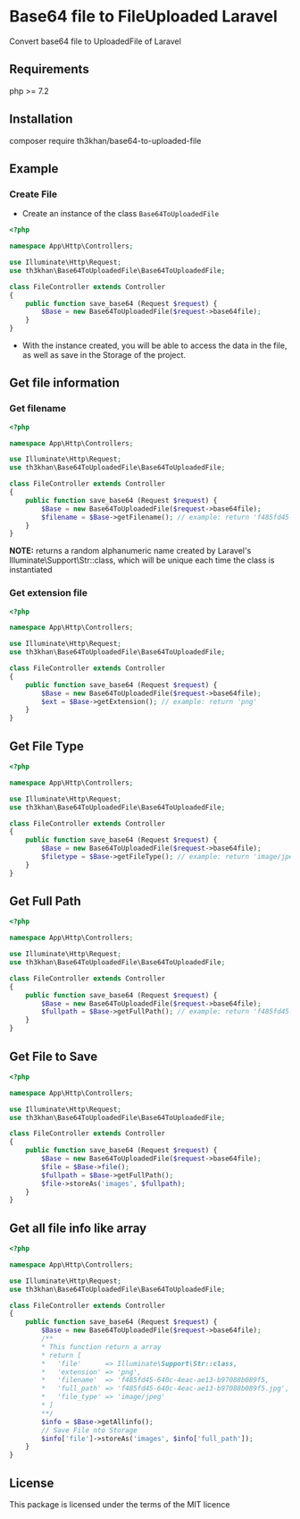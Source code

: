 # Base64 file to FileUploaded Laravel
Convert base64 file to UploadedFile of Laravel

## Requirements
php >= 7.2

## Installation
composer require th3khan/base64-to-uploaded-file

## Example
### Create File
* Create an instance of the class `Base64ToUploadedFile`

```php
<?php

namespace App\Http\Controllers;

use Illuminate\Http\Request;
use th3khan\Base64ToUploadedFile\Base64ToUploadedFile;

class FileController extends Controller
{
    public function save_base64 (Request $request) {
        $Base = new Base64ToUploadedFile($request->base64file);
    }
}
```
+ With the instance created, you will be able to access the data in the file, as well as save in the Storage of the project.

## Get file information
### Get filename
```php
<?php

namespace App\Http\Controllers;

use Illuminate\Http\Request;
use th3khan\Base64ToUploadedFile\Base64ToUploadedFile;

class FileController extends Controller
{
    public function save_base64 (Request $request) {
        $Base = new Base64ToUploadedFile($request->base64file);
        $filename = $Base->getFilename(); // example: return 'f485fd45-640c-4eac-ae13-b97088b089f5'
    }
}
```
**NOTE:**
returns a random alphanumeric name created by Laravel's Illuminate\Support\Str::class, which will be unique each time the class is instantiated

### Get extension file
```php
<?php

namespace App\Http\Controllers;

use Illuminate\Http\Request;
use th3khan\Base64ToUploadedFile\Base64ToUploadedFile;

class FileController extends Controller
{
    public function save_base64 (Request $request) {
        $Base = new Base64ToUploadedFile($request->base64file);
        $ext = $Base->getExtension(); // example: return 'png'
    }
}
```

## Get File Type
```php
<?php

namespace App\Http\Controllers;

use Illuminate\Http\Request;
use th3khan\Base64ToUploadedFile\Base64ToUploadedFile;

class FileController extends Controller
{
    public function save_base64 (Request $request) {
        $Base = new Base64ToUploadedFile($request->base64file);
        $filetype = $Base->getFileType(); // example: return 'image/jpeg'
    }
}
```

## Get Full Path
```php
<?php

namespace App\Http\Controllers;

use Illuminate\Http\Request;
use th3khan\Base64ToUploadedFile\Base64ToUploadedFile;

class FileController extends Controller
{
    public function save_base64 (Request $request) {
        $Base = new Base64ToUploadedFile($request->base64file);
        $fullpath = $Base->getFullPath(); // example: return 'f485fd45-640c-4eac-ae13-b97088b089f5.jpg'
    }
}
```

## Get File to Save
```php
<?php

namespace App\Http\Controllers;

use Illuminate\Http\Request;
use th3khan\Base64ToUploadedFile\Base64ToUploadedFile;

class FileController extends Controller
{
    public function save_base64 (Request $request) {
        $Base = new Base64ToUploadedFile($request->base64file);
        $file = $Base->file();
        $fullpath = $Base->getFullPath();
        $file->storeAs('images', $fullpath);
    }
}
```

## Get all file info like array
```php
<?php

namespace App\Http\Controllers;

use Illuminate\Http\Request;
use th3khan\Base64ToUploadedFile\Base64ToUploadedFile;

class FileController extends Controller
{
    public function save_base64 (Request $request) {
        $Base = new Base64ToUploadedFile($request->base64file);
        /**
        * This function return a array
        * return [
        *   'file'      => Illuminate\Support\Str::class,
        *   'extension' => 'png',
        *   'filename'  => 'f485fd45-640c-4eac-ae13-b97088b089f5,
        *   'full_path' => 'f485fd45-640c-4eac-ae13-b97088b089f5.jpg',
        *   'file_type' => 'image/jpeg'
        * ]
        **/
        $info = $Base->getAllinfo();
        // Save File nto Storage
        $info['file']->storeAs('images', $info['full_path']);
    }
}
```

## License
This package is licensed under the terms of the MIT licence
